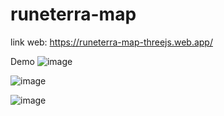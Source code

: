# runeterra-map
link web: https://runeterra-map-threejs.web.app/

Demo
![image](https://user-images.githubusercontent.com/42910435/156904290-5e250b0f-4d5a-497f-b019-b33b6a19c2f5.png)

![image](https://user-images.githubusercontent.com/42910435/156904275-d94410e5-1ff0-4a08-aedd-d5591de1d358.png)

![image](https://user-images.githubusercontent.com/42910435/156904297-84e76208-a939-4aa4-9ead-f08467a707c8.png)


